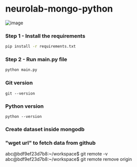 # neurolab-mongo-python

![image](https://user-images.githubusercontent.com/57321948/196933065-4b16c235-f3b9-4391-9cfe-4affcec87c35.png)

### Step 1 - Install the requirements

```bash
pip install -r requirements.txt
```

### Step 2 - Run main.py file

```bash
python main.py
```
### Git version

    git --version
### Python version

    python --version

### Create dataset inside mongodb
### "wget url" to fetch data from github
abc@bdf9ef23d7b8:~/workspace$ git remote -v
abc@bdf9ef23d7b8:~/workspace$ git remote remove origin

